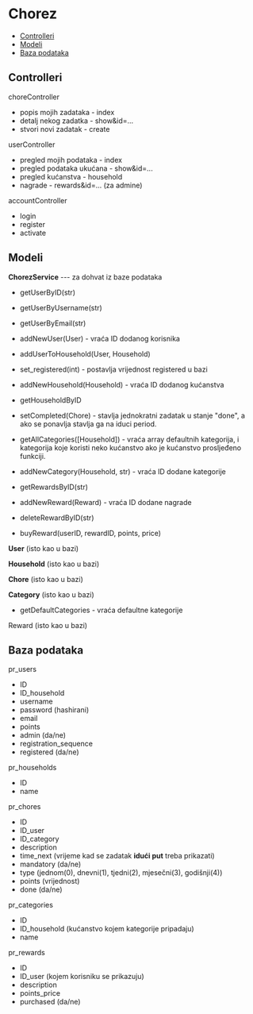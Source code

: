 # Chorez
* [Controlleri](#Controlleri)
* [Modeli](#Modeli)
* [Baza podataka](#Baza)

## Controlleri <a name="Controlleri"></a>
choreController
* popis mojih zadataka - index
* detalj nekog zadatka - show&id=...
* stvori novi zadatak - create

userController
* pregled mojih podataka - index
* pregled podataka ukućana - show&id=...
* pregled kućanstva - household
* nagrade - rewards&id=... (za admine)

accountController
* login
* register
* activate

## Modeli <a name="Modeli"></a>
**ChorezService** --- za dohvat iz baze podataka
* getUserByID(str)
* getUserByUsername(str)
* getUserByEmail(str)
* addNewUser(User) - vraća ID dodanog korisnika
* addUserToHousehold(User, Household)
* set_registered(int) - postavlja vrijednost registered u bazi

* addNewHousehold(Household) - vraća ID dodanog kućanstva
* getHouseholdByID
* setCompleted(Chore) - stavlja jednokratni zadatak u stanje "done", a ako se ponavlja stavlja ga na iduci period.
* getAllCategories([Household]) - vraća array defaultnih kategorija, i kategorija koje koristi neko kućanstvo ako je kućanstvo prosljeđeno funkciji.
* addNewCategory(Household, str) - vraća ID dodane kategorije

* getRewardsByID(str) 
* addNewReward(Reward) - vraća ID dodane nagrade
* deleteRewardByID(str)
* buyReward(userID, rewardID, points, price)

**User** (isto kao u bazi)

**Household** (isto kao u bazi)

**Chore** (isto kao u bazi)

**Category** (isto kao u bazi)
* getDefaultCategories - vraća defaultne kategorije

Reward (isto kao u bazi)

## Baza podataka <a name="Baza"></a>

pr_users
* ID
* ID_household
* username
* password (hashirani)
* email
* points
* admin (da/ne)
* registration_sequence
* registered (da/ne)

pr_households
* ID
* name

pr_chores
* ID
* ID_user
* ID_category
* description
* time_next (vrijeme kad se zadatak **idući put** treba prikazati)
* mandatory (da/ne)
* type (jednom(0), dnevni(1), tjedni(2), mjesečni(3), godišnji(4))
* points (vrijednost)
* done (da/ne)

pr_categories
* ID
* ID_household (kućanstvo kojem kategorije pripadaju)
* name

pr_rewards
* ID
* ID_user (kojem korisniku se prikazuju)
* description
* points_price
* purchased (da/ne)
